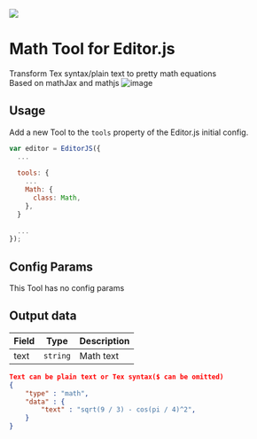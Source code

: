 ![](https://badgen.net/badge/Editor.js/v2.0/blue)

# Math Tool for Editor.js

Transform Tex syntax/plain text to pretty math equations  
Based on mathJax and mathjs
![image](https://user-images.githubusercontent.com/51183663/84605226-486fbd80-aece-11ea-9bc0-38c90cd8bc05.png)

## Usage

Add a new Tool to the `tools` property of the Editor.js initial config.

```javascript
var editor = EditorJS({
  ...
  
  tools: {
    ...
    Math: {
      class: Math,
    },
  }
  
  ...
});
```

## Config Params

This Tool has no config params

## Output data

| Field  | Type     | Description      |
| ------ | -------- | ---------------- |
| text   | `string` | Math text |


```json
Text can be plain text or Tex syntax($ can be omitted)
{
    "type" : "math",
    "data" : {
        "text" : "sqrt(9 / 3) - cos(pi / 4)^2",
    }
}
```
